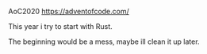 AoC2020
https://adventofcode.com/

This year i try to start with Rust.

The beginning would be a mess, maybe ill clean it up later.